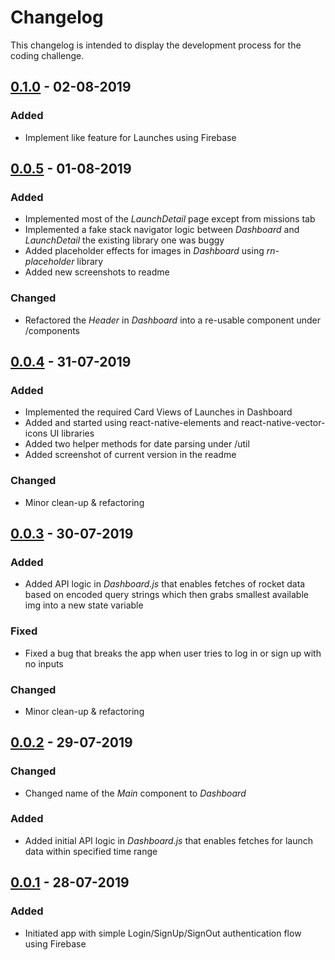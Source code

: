 # Changelog
This changelog is intended to display the development process for the coding challenge.

## [0.1.0] - 02-08-2019
### Added
- Implement like feature for Launches using Firebase

## [0.0.5] - 01-08-2019
### Added
- Implemented most of the *LaunchDetail* page except from missions tab
- Implemented a fake stack navigator logic between *Dashboard* and *LaunchDetail* the existing library one was buggy
- Added placeholder effects for images in *Dashboard* using *rn-placeholder* library
- Added new screenshots to readme

### Changed
- Refactored the *Header* in *Dashboard* into a re-usable component under /components

## [0.0.4] - 31-07-2019
### Added
- Implemented the required Card Views of Launches in Dashboard
- Added and started using react-native-elements and react-native-vector-icons UI libraries
- Added two helper methods for date parsing under /util
- Added screenshot of current version in the readme
### Changed
- Minor clean-up & refactoring

## [0.0.3] - 30-07-2019
### Added
- Added API logic in *Dashboard.js* that enables fetches of rocket data based on encoded query strings which then grabs smallest available img into a new state variable
### Fixed
- Fixed a bug that breaks the app when user tries to log in or sign up with no inputs
### Changed
- Minor clean-up & refactoring
 
## [0.0.2] - 29-07-2019
### Changed
- Changed name of the *Main* component to *Dashboard* 
### Added
- Added initial API logic in *Dashboard.js* that enables fetches for launch data within specified time range

## [0.0.1] - 28-07-2019
### Added
- Initiated app with simple Login/SignUp/SignOut authentication flow using Firebase

[0.1.0]: https://github.com/emreozdincer/launch-app/compare/v0.0.5...v0.1.0
[0.0.5]: https://github.com/emreozdincer/launch-app/compare/v0.0.4...v0.0.5
[0.0.4]: https://github.com/emreozdincer/launch-app/compare/v0.0.3...v0.0.4
[0.0.3]: https://github.com/emreozdincer/launch-app/compare/v0.0.2...v0.0.3
[0.0.2]: https://github.com/emreozdincer/launch-app/compare/v0.0.1...v0.0.2
[0.0.1]: https://github.com/emreozdincer/launch-app/releases/tag/v0.0.1
